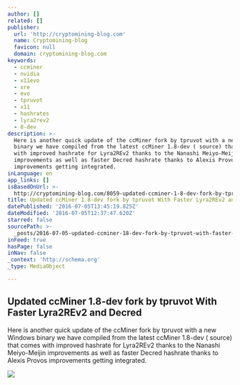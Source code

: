 ```yaml
---
author: []
related: []
publisher:
  url: 'http://cryptomining-blog.com'
  name: Cryptomining-blog
  favicon: null
  domain: cryptomining-blog.com
keywords:
  - ccminer
  - nvidia
  - x11evo
  - xre
  - evo
  - tpruvot
  - x11
  - hashrates
  - lyra2rev2
  - 8-dev
description: >-
  Here is another quick update of the ccMiner fork by tpruvot with a new Windows
  binary we have compiled from the latest ccMiner 1.8-dev ( source) that comes
  with improved hashrate for Lyra2REv2 thanks to the Nanashi Meiyo-Meijin
  improvements as well as faster Decred hashrate thanks to Alexis Provos
  improvements getting integrated.
inLanguage: en
app_links: []
isBasedOnUrl: >-
  http://cryptomining-blog.com/8059-updated-ccminer-1-8-dev-fork-by-tpruvot-with-faster-lyra2rev2-and-decred/
title: Updated ccMiner 1.8-dev fork by tpruvot With Faster Lyra2REv2 and Decred
datePublished: '2016-07-05T13:45:19.825Z'
dateModified: '2016-07-05T12:37:47.620Z'
starred: false
sourcePath: >-
  _posts/2016-07-05-updated-ccminer-18-dev-fork-by-tpruvot-with-faster-lyra2rev.md
inFeed: true
hasPage: false
inNav: false
_context: 'http://schema.org'
_type: MediaObject

---
```

<article style=""><h1>Updated ccMiner 1.8-dev fork by tpruvot With Faster Lyra2REv2 and Decred</h1><p>Here is another quick update of the ccMiner fork by tpruvot with a new Windows binary we have compiled from the latest ccMiner 1.8-dev ( source) that comes with improved hashrate for Lyra2REv2 thanks to the Nanashi Meiyo-Meijin improvements as well as faster Decred hashrate thanks to Alexis Provos improvements getting integrated.</p><img src="http://cryptomining-blog.com/wp-content/uploads/2016/07/ccminer-1-8-dev-tpruvot-580x293.jpg" /></article>
